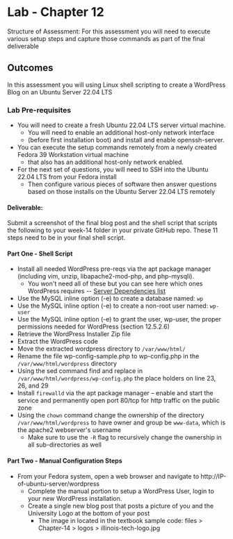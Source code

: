 # Lab - Chapter 12

Structure of Assessment: For this assessment you will need to execute various setup steps and capture those commands as part of the final deliverable 

## Outcomes

In this assessment you will using Linux shell scripting to create a WordPress Blog on an Ubuntu Server 22.04 LTS 

### Lab Pre-requisites 

* You will need to create a fresh Ubuntu 22.04 LTS server virtual machine.
  * You will need to enable an additional host-only network interface 
  * (before first installation boot) and install and enable openssh-server.   
* You can execute the setup commands remotely from a newly created Fedora 39 Workstation virtual machine 
  * that also has an additional host-only network enabled.   
* For the next set of questions, you will need to SSH into the Ubuntu 22.04 LTS from your Fedora install 
  * Then configure various pieces of software then answer questions based on those installs on the Ubuntu Server 22.04 LTS remotely  

#### Deliverable: 

Submit a screenshot of the final blog post and the shell script that scripts the following to your week-14 folder in your private GitHub repo. These 11 steps need to be in your final shell script.

#### Part One - Shell Script

* Install all needed WordPress pre-reqs via the apt package manager (including vim, unzip, libapache2-mod-php, and php-mysqli).
  *  You won't need all of these but you can see here which ones WordPress requires -- [Server Dependencies list](https://make.wordpress.org/hosting/handbook/server-environment/ "website link for extra dependencies")
* Use the MySQL inline option (-e) to create a database named: `wp`
* Use the MySQL inline option (-e) to create a non-root user named: `wp-user`
* Use the MySQL inline option (-e) to grant the user, wp-user, the proper permissions needed for WordPress (section 12.5.2.6)
* Retrieve the WordPress Installer Zip file 
* Extract the WordPress code 
* Move the extracted wordpress directory to `/var/www/html/`
* Rename the file wp-config-sample.php to wp-config.php in the `/var/www/html/wordpress` directory 
* Using the sed command find and replace in `/var/www/html/wordpress/wp-config.php` the place holders on line 23, 26, and 29 
* Install `firewalld` via the apt package manager – enable and start the service and permanently open port 80/tcp for http traffic on the public zone
* Using the `chown` command change the ownership of the directory `/var/www/html/wordpress` to have owner and group be `www-data`, which is the apache2 webserver's username
  * Make sure to use the `-R` flag to recursively change the ownership in all sub-directories as well

#### Part Two - Manual Configuration Steps

* From your Fedora system, open a web browser and navigate to http://IP-of-ubuntu-server/wordpress 
  * Complete the manual portion to setup a WordPress User, login to your new WordPress installation. 
  * Create a single new blog post that posts a picture of you and the University Logo at the bottom of your post 
    * The image in located in the textbook sample code: files > Chapter-14 > logos > illinois-tech-logo.jpg
